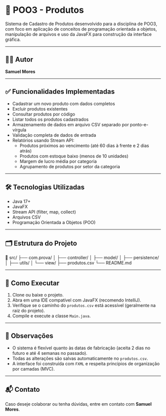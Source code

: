 # 🛒 POO3 - Produtos

Sistema de Cadastro de Produtos desenvolvido para a disciplina de POO3, com foco em aplicação de conceitos de programação orientada a objetos, manipulação de arquivos e uso da JavaFX para construção da interface gráfica.

---

## 👨‍💻 Autor

**Samuel Mores**

---

## ✅ Funcionalidades Implementadas

- Cadastrar um novo produto com dados completos
- Excluir produtos existentes
- Consultar produtos por código
- Listar todos os produtos cadastrados
- Armazenamento de dados em arquivo CSV separado por ponto-e-vírgula
- Validação completa de dados de entrada
- Relatórios usando Stream API:
    - Produtos próximos ao vencimento (até 60 dias à frente e 2 dias atrás)
    - Produtos com estoque baixo (menos de 10 unidades)
    - Margem de lucro média por categoria
    - Agrupamento de produtos por setor da categoria

---

## 🛠️ Tecnologias Utilizadas

- Java 17+
- JavaFX
- Stream API (filter, map, collect)
- Arquivos CSV
- Programação Orientada a Objetos (POO)

---

## 🗂️ Estrutura do Projeto

📁 src/ ├── com.prova/ │ ├── controller/ │ ├── model/ │ ├── persistence/ │ ├── utils/ │ └── view/ ├── produtos.csv └── README.md


---

## 🚀 Como Executar

1. Clone ou baixe o projeto.
2. Abra em uma IDE compatível com JavaFX (recomendo IntelliJ).
3. Verifique se o caminho do `produtos.csv` está acessível (geralmente na raiz do projeto).
4. Compile e execute a classe `Main.java`.

---

## 📄 Observações

- O sistema é flexível quanto às datas de fabricação (aceita 2 dias no futuro e até 4 semanas no passado).
- Todas as alterações são salvas automaticamente no `produtos.csv`.
- A interface foi construída com `FXML` e respeita princípios de organização por camadas (MVC).

---

## 📬 Contato

Caso deseje colaborar ou tenha dúvidas, entre em contato com **Samuel Mores**.